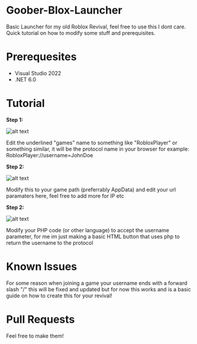 # Goober-Blox-Launcher
Basic Launcher for my old Roblox Revival, feel free to use this I dont care. Quick tutorial on how to modify some stuff and prerequisites.


# Prerequesites

- Visual Studio 2022
- .NET 6.0

# Tutorial

**Step 1:**

![alt text](https://imgur.com/alpnc3O.png)

Edit the underlined "games" name to something like "RobloxPlayer" or something similar, it will be the protocol name in your browser for example: RobloxPlayer://username=JohnDoe

**Step 2:**

![alt text](https://imgur.com/d9kgJc4.png)

Modify this to your game path (preferrably AppData) and edit your url paramaters here, feel free to add more for IP etc

**Step 2:**

![alt text](https://imgur.com/rT2Avu1.png)

Modify your PHP code (or other language) to accept the username parameter, for me im just making a basic HTML button that uses php to return the username to the protocol

# Known Issues

For some reason when joining a game your username ends with a forward slash "/" this will be fixed and updated but for now this works and is a basic guide on how to create this for your revival!

# Pull Requests

Feel free to make them!
